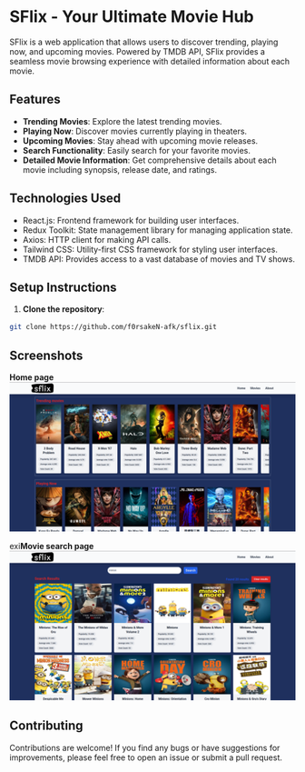 # SFlix - Your Ultimate Movie Hub

SFlix is a web application that allows users to discover trending, playing now, and upcoming movies. Powered by TMDB API, SFlix provides a seamless movie browsing experience with detailed information about each movie.

## Features

- **Trending Movies**: Explore the latest trending movies.
- **Playing Now**: Discover movies currently playing in theaters.
- **Upcoming Movies**: Stay ahead with upcoming movie releases.
- **Search Functionality**: Easily search for your favorite movies.
- **Detailed Movie Information**: Get comprehensive details about each movie including synopsis, release date, and ratings.

## Technologies Used

- React.js: Frontend framework for building user interfaces.
- Redux Toolkit: State management library for managing application state.
- Axios: HTTP client for making API calls.
- Tailwind CSS: Utility-first CSS framework for styling user interfaces.
- TMDB API: Provides access to a vast database of movies and TV shows.

## Setup Instructions

1. **Clone the repository**:

```bash
git clone https://github.com/f0rsakeN-afk/sflix.git
```

## Screenshots

**Home page**
![Home image](./src/assets/s1.png)

exi**Movie search page**
![search page](./src/assets/s2.png)

## Contributing

Contributions are welcome! If you find any bugs or have suggestions for improvements, please feel free to open an issue or submit a pull request.
